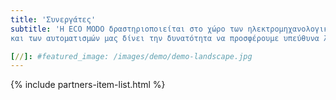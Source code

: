 ```yaml
---
title: 'Συνεργάτες'
subtitle: 'Η ECO MODO δραστηριοποιείται στο χώρο των ηλεκτρομηχανολογικών έργων.Η μεγάλη εμπειρία που διαθέτουμε στο χώρο των ηλεκτροβιομηχανικών εφαρμογών
και των αυτοματισμών μας δίνει την δυνατότητα να προσφέρουμε υπεύθυνα λύσεις ποιότητας'

[//]: #featured_image: /images/demo/demo-landscape.jpg
---
```




{% include partners-item-list.html %}

